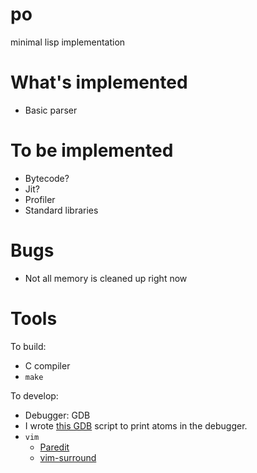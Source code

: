 # po
minimal lisp implementation

# What's implemented
- Basic parser

# To be implemented
- Bytecode?
- Jit?
- Profiler
- Standard libraries

# Bugs
- Not all memory is cleaned up right now

# Tools

To build:
- C compiler
- `make`

To develop:
- Debugger: GDB
- I wrote [this GDB](https://gist.github.com/charles-l/b4745f6ae14ddea4148d) script to print atoms in the debugger.
- `vim`
    - [Paredit](https://github.com/vim-scripts/paredit.vim)
    - [vim-surround](https://github.com/tpope/vim-surround)
